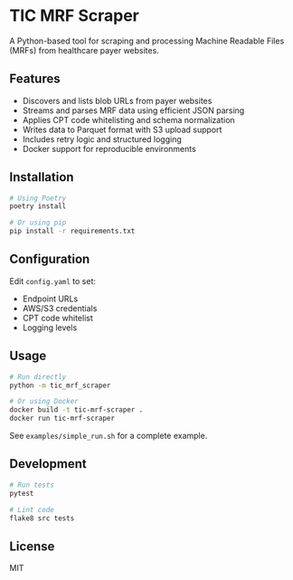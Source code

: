 # TIC MRF Scraper

A Python-based tool for scraping and processing Machine Readable Files (MRFs) from healthcare payer websites.

## Features

- Discovers and lists blob URLs from payer websites
- Streams and parses MRF data using efficient JSON parsing
- Applies CPT code whitelisting and schema normalization
- Writes data to Parquet format with S3 upload support
- Includes retry logic and structured logging
- Docker support for reproducible environments

## Installation

```bash
# Using Poetry
poetry install

# Or using pip
pip install -r requirements.txt
```

## Configuration

Edit `config.yaml` to set:
- Endpoint URLs
- AWS/S3 credentials
- CPT code whitelist
- Logging levels

## Usage

```bash
# Run directly
python -m tic_mrf_scraper

# Or using Docker
docker build -t tic-mrf-scraper .
docker run tic-mrf-scraper
```

See `examples/simple_run.sh` for a complete example.

## Development

```bash
# Run tests
pytest

# Lint code
flake8 src tests
```

## License

MIT 
